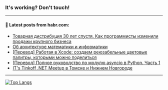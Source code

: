 ### It's working? Don't touch!

---
<!--
#### 🛠️ Technical stack:

![C++](https://img.shields.io/badge/C++-informational?logo=c%2B%2B&style=flat&logoColor=white&color=9C033A)
![Java](https://img.shields.io/badge/Java-informational?logo=java&style=flat&logoColor=white&color=007396)
![Kotlin](https://img.shields.io/badge/Kotlin-informational?logo=Kotlin&style=flat&logoColor=white&color=0095D5)
![JS](https://img.shields.io/badge/JS-informational?logo=javaScript&style=flat&logoColor=black&color=F7Df1E) <br>
![HTML5](https://img.shields.io/badge/HTML5-informational?logo=html5&style=flat&logoColor=white&color=E34F26)
![CSS3](https://img.shields.io/badge/CSS3-informational?logo=css3&style=flat&logoColor=white&color=157286)
![Sass](https://img.shields.io/badge/Saas-informational?logo=sass&style=flat&logoColor=white&color=hotpink)
![PHP](https://img.shields.io/badge/PHP-informational?logo=php&style=flat&logoColor=white&color=777BB4) <br>
![WebPAck](https://img.shields.io/badge/WebPack-informational?logo=webPack&style=flat&logoColor=white&color=FF6F00)
![Bootstrap](https://img.shields.io/badge/Bootstrap-informational?logo=Bootstrap&style=flat&logoColor=white&color=7952B3)
![MySQL](https://img.shields.io/badge/MySQL-informational?logo=MySQL&style=flat&logoColor=white&color=00f) <br>
![NodeJS](https://img.shields.io/badge/NodeJS-informational?logo=node.js&style=flat&logoColor=white&color=43853D)
![Spring](https://img.shields.io/badge/Spring-informational?logo=Spring&style=flat&logoColor=white&color=0A9EDC)
![Angular](https://img.shields.io/badge/Vue-informational?logo=vue.js&style=flat&logoColor=white&color=red)
![Git](https://img.shields.io/badge/Git-informational?logo=git&style=flat&logoColor=white&color=darkorange)

___
-->

#### 💬 Latest posts from habr.com:

<!-- BLOG-POST-LIST:START -->
- [Товарная дистрибуция 30 лет спустя. Как программисты изменили продажи крупного бизнеса](https://habr.com/ru/post/700556/?utm_source=habrahabr&utm_medium=rss&utm_campaign=700556)
- [Об архитектуре математики и информатики](https://habr.com/ru/post/700580/?utm_source=habrahabr&utm_medium=rss&utm_campaign=700580)
- [[Перевод] Работая в Xcode: создаем реюзабельные цветовые палитры, которыми можно поделиться](https://habr.com/ru/post/700572/?utm_source=habrahabr&utm_medium=rss&utm_campaign=700572)
- [[Перевод] Полное руководство по модулю asyncio в Python. Часть 1](https://habr.com/ru/post/700474/?utm_source=habrahabr&utm_medium=rss&utm_campaign=700474)
- [IT&#39;s Tinkoff .NET Meetup в Томске и Нижнем Новгороде](https://habr.com/ru/post/700568/?utm_source=habrahabr&utm_medium=rss&utm_campaign=700568)
<!-- BLOG-POST-LIST:END -->

---

[![Top Langs](https://github-readme-stats.vercel.app/api/top-langs/?username=zloylis&layout=compact&hide_border=true&theme=dracula)](https://github.com/zloylis)
